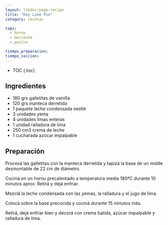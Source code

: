 ```yaml
---
layout: libdoc/page-recipe
title: "Key Lime Pie"
category: recetas 

tags: 
  - horno
  - merienda
  - postre

tiempo_preparacion: 
tiempo_coccion: 
---
```


* TOC
{:toc}

## Ingredientes

* 180 grs galletitas de vainilla
* 120 grs manteca derretida
* 1 paquete leche condensada nestlé
* 3 unidades yema
* 4 unidades limas enteras
* 1 unidad ralladura de lima
* 250 cm3 crema de leche
* 1 cucharada azúcar impalpable

## Preparación

Procesá las galletitas con la manteca derretida y tapizá la base de un molde
desmontable de 22 cm de diámetro.

Cociná en un horno precalentado a temperatura media 180ªC durante 10 minutos
aprox. Retirá y dejá enfriar.

Mezclá la leche condensada con las yemas, la ralladura y el jugo de lima.

Colocá sobre la base precocida y cociná durante 15 minutos más.

Retirá, dejá enfriar bien y decorá con crema batida, azúcar impalpable y
ralladura de lima.
